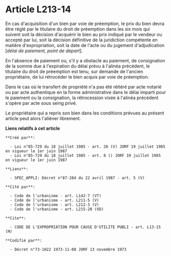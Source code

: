 # Article L213-14

En cas d'acquisition d'un bien par voie de préemption, le prix du bien devra être réglé par le titulaire du droit de
préemption dans les six mois qui suivent soit la décision d'acquérir le bien au prix indiqué par le vendeur ou accepté par
lui, soit la décision définitive de la juridiction compétente en matière d'expropriation, soit la date de l'acte ou du
jugement d'adjudication [*délai de paiement, point de départ*].

En l'absence de paiement ou, s'il y a obstacle au paiement, de consignation de la somme due à l'expiration du délai prévu à
l'alinéa précédent, le titulaire du droit de préemption est tenu, sur demande de l'ancien propriétaire, de lui rétrocéder le
bien acquis par voie de préemption.

Dans le cas où le transfert de propriété n'a pas été réitéré par acte notarié ou par acte authentique en la forme
administrative dans le délai imparti pour le paiement ou la consignation, la rétrocession visée à l'alinéa précédent s'opère
par acte sous seing privé.

Le propriétaire qui a repris son bien dans les conditions prévues au présent article peut alors l'aliéner librement.

**Liens relatifs à cet article**

	**Créé par**:

	  - Loi n°85-729 du 18 juillet 1985 - art. 26 (V) JORF 19 juillet 1985   en vigueur le 1er juin 1987
	  - Loi n°85-729 du 18 juillet 1985 - art. 8 () JORF 19 juillet 1985   en vigueur le 1er juin 1987

	**Liens**:

	  - SPEC_APPLI: Décret n°87-284 du 22 avril 1987 - art. 5 (V)

	**Cité par**:

	  - Code de l'urbanisme - art. L142-7 (VT)
	  - Code de l'urbanisme - art. L211-5 (V)
	  - Code de l'urbanisme - art. L212-3 (V)
	  - Code de l'urbanisme - art. L215-20 (VD)

	**Cite**:

	  - CODE DE L'EXPROPRIATION POUR CAUSE D'UTILITE PUBLI - art. L13-15 (M)

	**Codifié par**:

	  - Décret n°73-1022 1973-11-08 JORF 13 novembre 1973
